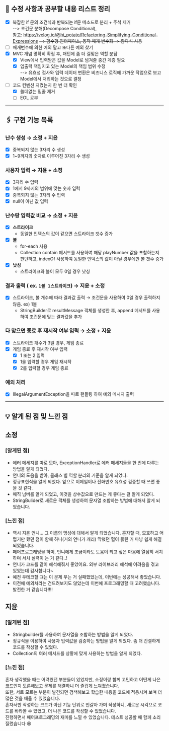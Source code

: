 ## 🚧 수정 사항과 공부할 내용 리스트 정리
- [x] 복잡한 if 문의 조건식과 반복되는 if문 메소드로 분리 + 주석 제거   
--> 조건문 분해(Decompose Conditional),  
참고: https://velog.io/@hi_potato/Refactoring-Simplifying-Conditional-Expressions
~~--> 함수형 인터페이스, 동작 매개 변수화 -> 람다식 사용~~
- [ ] 매개변수에 의한 예외 말고 또다른 예외 찾기
- [x] MVC 개념 명확히 확립 후, 패턴에 좀 더 걸맞은 역할 분담
  - [x] View에서 입력받은 값을 Model로 넘겨줄 중간 계층 필요
  - [x] 입출력 책임지고 있는 Model의 책임 범위 수정  
--> 유효성 검사와 입력 데이터 변환은 비즈니스 로직에 가까운 작업으로 보고 Model에서 처리하는 것으로 결정
- [ ] 코드 컨벤션 지켰는지 한 번 더 확인
  - [x] 쓸데없는 밑줄 제거
  - [ ] EOL 공부

---
## 🖇️ 구현 기능 목록

### 난수 생성 → 소정 + 지윤
  - [x] 중복되지 않는 3자리 수 생성
  - [x] 1~9까지의 숫자로 이루어진 3자리 수 생성

### 사용자 입력 → 지윤 + 소정
  - [x] 3자리 수 입력
  - [x] 1에서 9까지의 범위에 맞는 숫자 입력
  - [x] 중복되지 않는 3자리 수 입력
  - [x] null이 아닌 값 입력

### 난수랑 입력값 비교 → 소정 + 지윤
  - [x] **스트라이크**
    - 동일한 인덱스의 값이 같으면 스트라이크 갯수 증가
  - [x] **볼**
    - for-each 사용
    - Collection contain 메서드를 사용하여 해당 playNumber 값을 포함하는지 판단하고, 
    indexOf 사용하여 동일한 인덱스의 값이 아닐 경우에만 볼 갯수 증가
  - [x] **낫싱**
    - 스트라이크와 볼이 모두 0일 경우 낫싱

### 결과 출력 ( ex. `1볼 1스트라이크`) → 지윤 + 소정
  - [x] 스트라이크, 볼 개수에 따라 결과값 출력 → 조건문을 사용하여 0일 경우 출력하지 않음. ex) 1볼 
    - StringBuilder로 resultMessage 객체를 생성한 후, append 메서드를 사용하여 조건문에 맞는 결과값을 추가

### 다 맞으면 종료 후 재시작 여부 입력 → 소정 + 지윤
  - [x] 스트라이크 개수가 3일 경우, 게임 종료
  - [x] 게임 종료 후 재시작 여부 입력
    - [x] 1 또는 2 입력
    - [x] 1을 입력할 경우 게임 재시작
    - [x] 2를 입력할 경우 게임 종료

### 예외 처리
- [x] IllegalArgumentException을 따로 핸들링 하여 예외 메시지 출력

---

## 💡 알게 된 점 및 느낀 점

## 소정

### **[알게된 점]**
- 에러 메세지를 따로 모아, ExceptionHandler로 에러 메세지들을 한 번에 다루는 방법을 알게 되었다.
- 언니의 도움을 받아, 클래스 별 역할 분리의 기준을 알게 되었다.
- 정규표현식을 알게 되었다. 앞으로 이메일이나 전화번호 유효성 검증할 때 쓰면 좋을 것 같다.
- 매직 넘버를 알게 되었고, 이것을 상수값으로 만드는 게 좋다는 걸 알게 되었다.
- StringBulider로 새로운 객체를 생성하여 문자열 조합하는 방법에 대해서 알게 되었습니다.

### **[느낀 점]**
- 역시 지윤 언니... 그 이름의 명성에 대해서 알게 되었습니다. 혼자할 때, 모호하고 어렵기만 했던 점이 함께 하니(거의 언니가 캐리) 
막혔던 혈이 뚫린 거 마냥 쉽게 해결되었습니다.
- 페어프로그래밍을 하며, 언니에게 조금이라도 도움이 되고 싶은 마음에 열심히 서치하며 서치 실력이 는 거 같다..!
- 언니가 코드를 같이 해석해줘서 좋았어요. 외부 라이브러리 해석에 어려움을 겪고 있었는데 감사합니다~
- 예전 우테코할 떄는 이 문제 푸는 거 실패했었는데, 이번에는 성공해서 좋았습니다.
- 이전에 예외처리는 건드려보지도 않았는데 이번에 프로그래밍할 때 고려했습니다. 발전한 거 같습니다!!!!

## 지윤

### **[알게된 점]**
- Stringbuilder를 사용하여 문자열을 조합하는 방법을 알게 되었다.
- 정규식을 이용하여 사용자 입력값을 검증하는 방법을 알게 되었다. 좀 더 간결하게 코드를 작성할 수 있었다.
- Collection의 여러 메서드를 상황에 맞게 사용하는 방법을 알게 되었다.

### **[느낀 점]**
혼자 생각했을 때는 어려웠던 부분들이 있었지만, 소정이랑 함께 고민하고 어떤게 나은 코드인지 토론해보고 문제를 해결하니 더 즐겁게 느껴졌습니다.  
또한, 서로 모르는 부분이 발견되면 검색해보고 학습한 내용을 코드에 적용시켜 보며 더 많은 것을 배울 수 있었습니다.  
혼자서만 작성하는 코드가 아닌 기능 단위로 번갈아 가며 작성하니, 새로운 시각으로 코드를 바라볼 수 있었고, 더 나은 코드를 작성할 수 있었습니다.  
진행하면서 페어프로그래밍의 재미를 느낄 수 있었습니다. 테스트 성공할 때 함께 소리 질렀습니다 😆